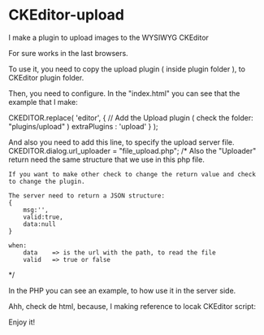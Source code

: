 # CKEditor-upload
I make a plugin to upload images to the WYSIWYG CKEditor

For sure works in the last browsers.


To use it, you need to copy the upload plugin ( inside plugin folder ), to CKEditor plugin folder.

Then, you need to configure.
In the "index.html" you can see that the example that I make:

CKEDITOR.replace( 'editor', {
	//	Add the Upload plugin ( check the folder: "plugins/upload" )
	extraPlugins : 'upload'
} );

And also you need to add this line, to specify the upload server file.
		CKEDITOR.dialog.url_uploader = "file_upload.php";
/*
	Also the "Uploader" return need the same structure that we use in this php file.

	If you want to make other check to change the return value and check to change the plugin.

	The server need to return a JSON structure:
	{
		msg:'',
		valid:true,
		data:null
	}

	when:
		data 	=> is the url with the path, to read the file
		valid 	=> true or false
*/

In the PHP you can see an example, to how use it in the server side.


Ahh, check de html, because, I making reference to locak CKEditor script:
	<script type="text/javascript" src="ckeditor.js"></script>


Enjoy it!